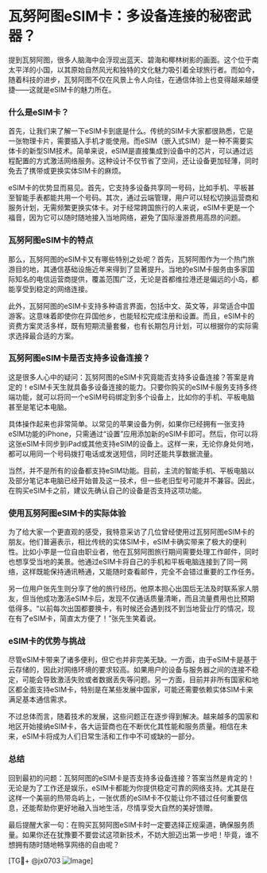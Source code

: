 # 瓦努阿图eSIM卡：多设备连接的秘密武器？

提到瓦努阿图，很多人脑海中会浮现出蓝天、碧海和椰林树影的画面。这个位于南太平洋的小国，以其原始自然风光和独特的文化魅力吸引着全球旅行者。而如今，随着科技的进步，瓦努阿图不仅在风景上令人向往，在通信体验上也变得越来越便捷——这就是eSIM卡的魅力所在。

### 什么是eSIM卡？

首先，让我们来了解一下eSIM卡到底是什么。传统的SIM卡大家都很熟悉，它是一张物理卡片，需要插入手机才能使用。而eSIM（嵌入式SIM）是一种不需要实体卡的新型SIM技术。简单来说，eSIM是直接集成到设备中的芯片，可以通过远程配置的方式激活网络服务。这种设计不仅节省了空间，还让设备更加轻薄，同时免去了携带或更换实体SIM卡的麻烦。

eSIM卡的优势显而易见。首先，它支持多设备共享同一号码，比如手机、平板甚至智能手表都能共用一个号码。其次，通过云端管理，用户可以轻松切换运营商和服务计划，无需频繁更换实体卡。对于经常跨国旅行的人来说，eSIM卡更是一个福音，因为它可以随时随地接入当地网络，避免了国际漫游费用高昂的问题。

### 瓦努阿图eSIM卡的特点

那么，瓦努阿图的eSIM卡又有哪些特别之处呢？首先，瓦努阿图作为一个热门旅游目的地，其通信基础设施近年来得到了显著提升。当地的eSIM卡服务由多家国际知名的电信运营商提供，覆盖范围广泛，无论是首都维拉港还是偏远的小岛，都能享受到稳定的网络连接。

此外，瓦努阿图的eSIM卡支持多种语言界面，包括中文、英文等，非常适合中国游客。这意味着即使你在异国他乡，也能轻松完成注册和设置。而且，eSIM卡的资费方案灵活多样，既有短期流量套餐，也有长期包月计划，可以根据你的实际需求选择最合适的方案。

### 瓦努阿图eSIM卡是否支持多设备连接？

这是很多人心中的疑问：瓦努阿图的eSIM卡究竟能否支持多设备连接？答案是肯定的！eSIM卡天生就具备多设备连接的能力。只要你购买的eSIM卡服务支持多终端功能，就可以将同一个eSIM号码绑定到多个设备上，比如你的手机、平板电脑甚至是笔记本电脑。

具体操作起来也非常简单。以常见的苹果设备为例，如果你已经拥有一张支持eSIM功能的iPhone，只需通过“设置”应用添加新的eSIM卡即可。然后，你可以将这张eSIM卡同步到iPad或其他支持eSIM的设备上。这样一来，无论你身处何地，都可以用同一个号码拨打电话或发送短信，同时还能共享数据流量。

当然，并不是所有的设备都支持eSIM功能。目前，主流的智能手机、平板电脑以及部分笔记本电脑已经开始普及这一技术，但一些老旧型号可能并不兼容。因此，在购买eSIM卡之前，建议先确认自己的设备是否支持这项功能。

### 使用瓦努阿图eSIM卡的实际体验

为了给大家一个更直观的感受，我特意采访了几位曾经使用过瓦努阿图eSIM卡的朋友。他们普遍表示，相比传统的实体SIM卡，eSIM卡确实带来了极大的便利性。比如小李是一位自由职业者，他在瓦努阿图旅行期间需要处理工作邮件，同时也想享受当地的美景。他通过eSIM卡将自己的手机和平板电脑连接到了同一网络，这样既能保持通讯畅通，又能随时查看邮件，完全不会错过重要的工作任务。

另一位用户张先生则分享了他的旅行经历。他原本担心出国后无法及时联系家人朋友，但当他成功激活eSIM卡后，发现不仅通话质量清晰，而且流量费用也比预期低得多。“以前每次出国都要换卡，有时候还会遇到找不到当地营业厅的情况，现在有了eSIM卡，简直太方便了！”张先生笑着说。

### eSIM卡的优势与挑战

尽管eSIM卡带来了诸多便利，但它也并非完美无缺。一方面，由于eSIM卡是基于云存储的，因此对网络环境的要求较高。如果用户的设备与服务器之间的连接不稳定，可能会导致激活失败或者数据丢失等问题。另一方面，目前并非所有国家和地区都全面支持eSIM卡，特别是在某些发展中国家，可能还需要依赖实体SIM卡来满足基本通信需求。

不过总体而言，随着技术的发展，这些问题正在逐步得到解决。越来越多的国家和地区开始接纳eSIM卡，各大运营商也在不断优化其性能和服务质量。相信在未来，eSIM卡将成为人们日常生活和工作中不可或缺的一部分。

### 总结

回到最初的问题：瓦努阿图的eSIM卡是否支持多设备连接？答案当然是肯定的！无论是为了工作还是娱乐，eSIM卡都能为你提供稳定可靠的网络支持。尤其是在这样一个美丽的热带岛屿上，一张优质的eSIM卡不仅能让你不错过任何重要信息，还能帮助你更好地融入当地生活，尽情享受大自然的美好馈赠。

最后提醒大家一句：在购买瓦努阿图eSIM卡时一定要选择正规渠道，确保服务质量。如果你还在犹豫要不要尝试这项新技术，不妨大胆迈出第一步吧！毕竟，谁不想拥有随时随地畅享网络的自由呢？

[TG💪+ @jx0703 ![Image](https://github.com/user-attachments/assets/dbca1d08-cadb-493c-b0ec-ad6f7a83f270)]